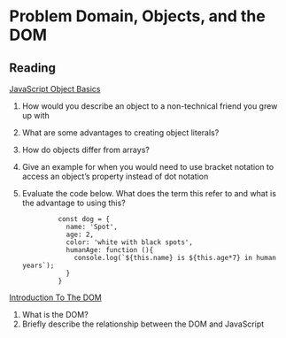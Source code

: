 # Problem Domain, Objects, and the DOM

## Reading

[JavaScript Object Basics](https://canvas.instructure.com/courses/7890511/discussion_topics/19821041)

1. How would you describe an object to a non-technical friend you grew up with
2. What are some advantages to creating object literals?
3. How do objects differ from arrays?
4. Give an example for when you would need to use bracket notation to access an object’s property instead of dot notation
5. Evaluate the code below. What does the term this refer to and what is the advantage to using this?

                const dog = {
                  name: 'Spot',
                  age: 2,
                  color: 'white with black spots',
                  humanAge: function (){
                    console.log(`${this.name} is ${this.age*7} in human years`);
                  }
                }


[Introduction To The DOM](https://developer.mozilla.org/en-US/docs/Web/API/Document_Object_Model/Introduction)

1. What is the DOM?
2. Briefly describe the relationship between the DOM and JavaScript

